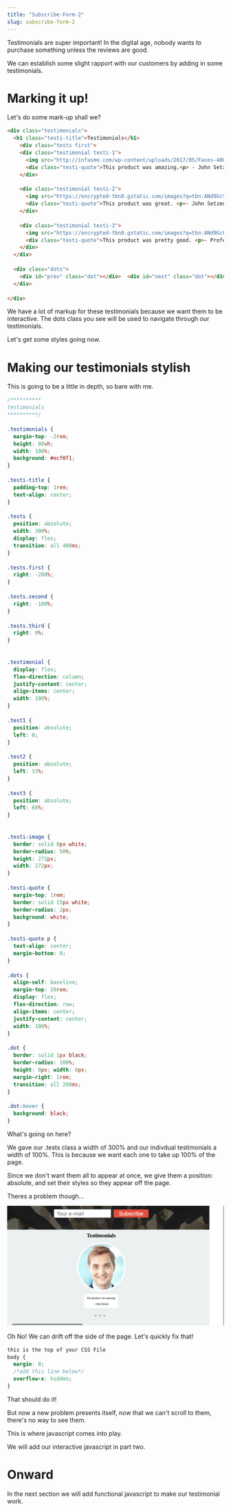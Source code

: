 ```yaml
---
title: "Subscribe-Form-2"
slug: subscribe-form-2
---
```

Testimonials are super important! In the digital age, nobody wants to purchase something unless the reviews are good.

We can establish some slight rapport with our customers by adding in some testimonials.

# Marking it up!

Let's do some mark-up shall we?

```html
<div class="testimonials">
  <h1 class="testi-title">Testimonials</h1>
    <div class="tests first">
    <div class="testimonial testi-1">
      <img src="http://infasme.com/wp-content/uploads/2017/05/Faces-400x400px-1_1_07-scalia-testimonial.jpg" class="testi-image" />
      <div class="testi-quote">This product was amazing.<p> - John Setzen</p></div>
    </div>

    <div class="testimonial testi-2">
      <img src="https://encrypted-tbn0.gstatic.com/images?q=tbn:ANd9GcSjvtBy5YBKiYcLTPgiQXdPNUK0c4cma-EoXPPuay1ba4-7kJLj" class="testi-image" />
      <div class="testi-quote">This product was great. <p>- John Setzen's Twin Brother</p></div>
    </div>

    <div class="testimonial testi-3">
      <img src="https://encrypted-tbn0.gstatic.com/images?q=tbn:ANd9GcQbJAJEmKnMZWlu3aXB-5J9kqlppVCOH-xlFYQKuNWQY1BwpMsD" class="testi-image" />
      <div class="testi-quote">This product was pretty good. <p>- Professional John Setzen Look Alike</p></div>
    </div>
  </div>

  <div class="dots">
    <div id="prev" class="dot"></div>  <div id="next" class="dot"></div>  <div id="next-next" class="dot"></div>
  </div>

</div>

```  
We have a lot of markup for these testimonials because we want them to be interactive. The dots class you see will be used to navigate through our testimonials.

Let's get some styles going now.

# Making our testimonials stylish

This is going to be a little in depth, so bare with me.

```CSS
/**********
testimonials
**********/

.testimonials {
  margin-top: -2rem;
  height: 80vh;
  width: 100%;
  background: #ecf0f1;
}

.testi-title {
  padding-top: 1rem;
  text-align: center;
}

.tests {
  position: absolute;
  width: 300%;
  display: flex;
  transition: all 400ms;
}

.tests.first {
  right: -200%;
}

.tests.second {
  right: -100%;
}

.tests.third {
  right: 0%;
}


.testimonial {
  display: flex;
  flex-direction: column;
  justify-content: center;
  align-items: center;
  width: 100%;
}

.test1 {
  position: absolute;
  left: 0;
}

.test2 {
  position: absolute;
  left: 33%;
}

.test3 {
  position: absolute;
  left: 66%;
}


.testi-image {
  border: solid 8px white;
  border-radius: 50%;
  height: 272px;
  width: 272px;
}

.testi-quote {
  margin-top: 1rem;
  border: solid 15px white;
  border-radius: 2px;
  background: white;
}

.testi-quote p {
  text-align: center;
  margin-bottom: 0;
}

.dots {
  align-self: baseline;
  margin-top: 28rem;
  display: flex;
  flex-direction: row;
  align-items: center;
  justify-content: center;
  width: 100%;
}

.dot {
  border: solid 1px black;
  border-radius: 100%;
  height: 8px; width: 8px;
  margin-right: 1rem;
  transition: all 200ms;
}

.dot:hover {
  background: black;
}

```  
What's going on here?

We gave our .tests class a width of 300% and our indivdual testimonials a width of 100%. This is because we want each one to take up 100% of the page.

Since we don't want them all to appear at once, we give them a position: absolute, and set their styles so they appear off the page.

Theres a problem though...

![oh no](images/ohno.gif "Oh no")  

Oh No! We can drift off the side of the page. Let's quickly fix that!

```CSS
this is the top of your CSS File
body {
  margin: 0;
  /*add this line below*/
  overflow-x: hidden;
}

```
That should do it!

But now a new problem presents itself, now that we can't scroll to them, there's no way to see them.

This is where javascript comes into play.

We will add our interactive javascript in part two.

# Onward   
In the next section we will add functional javascript to make our testimonial work.
